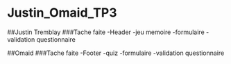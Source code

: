 # Justin_Omaid_TP3

##Justin Tremblay
###Tache faite
-Header
-jeu memoire
-formulaire
-validation questionnaire

##Omaid
###Tache faite
-Footer
-quiz
-formulaire
-validation questionnaire
